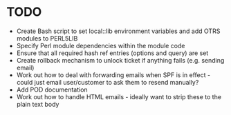 # TODO

 * Create Bash script to set local::lib environment variables and add OTRS modules to PERL5LIB
 * Specify Perl module dependencies within the module code
 * Ensure that all required hash ref entries (options and query) are set
 * Create rollback mechanism to unlock ticket if anything fails (e.g. sending email)
 * Work out how to deal with forwarding emails when SPF is in effect - could just email user/customer to ask them to resend manually?
 * Add POD documentation
 * Work out how to handle HTML emails - ideally want to strip these to the plain text body
